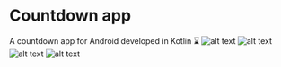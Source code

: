 # Countdown app
A countdown app for Android developed in Kotlin ⌛
![alt text](https://i.imgur.com/0hI9kJM.png)
![alt text](https://i.imgur.com/dgSV5x0.png)
![alt text](https://i.imgur.com/Cc3asya.png)
![alt text](https://i.imgur.com/JQQWQua.png)


